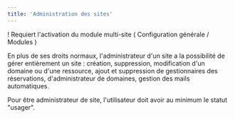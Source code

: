 ```yaml
---
title: 'Administration des sites'
---
```


! Requiert l'activation du module multi-site ( Configuration générale / Modules )

En plus de ses droits normaux, l'administrateur d'un site a la possibilité de gérer entièrement un site : création, suppression, modification d'un domaine ou d'une ressource, ajout et suppression de gestionnaires des réservations, d'administrateur de domaines, gestion des mails automatiques.

Pour être administrateur de site, l'utilisateur doit avoir au minimum le statut "usager".